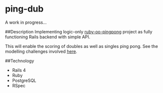 ping-dub
========

A work in progress...

##Description
Implementing logic-only [ruby-oo-pingpong](https://github.com/billbell73/ruby-oo-pingpong) project as fully functioning Rails backend with simple API.

This will enable the scoring of doubles as well as singles ping pong. See the modelling challenges involved [here](https://github.com/billbell73/ruby-oo-pingpong/blob/master/README.md).

##Technology
* Rails 4
* Ruby
* PostgreSQL
* RSpec
